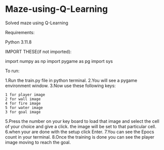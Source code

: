 # Maze-using-Q-Learning
Solved maze using Q-Learning

Requirements:

Python 3.11.8

IMPORT THESE(if not imported):

import numpy as np
import pygame as pg
import sys

To run:

1.Run the train.py file in python terminal.
2.You will see a  pygame environment window.
3.Now use these following keys:

    1 for player image
    2 for wall image
    4 for fire image
    5 for water image
    3 for goal image

5.Press the number on your key board to load that image and select the cell of your choice and give a click. the image will be set to that particular cell.    
6.when your are done with the setup click Enter.
7.You can see the Epocs count in your terminal.
8.Once the training is done you can see the player image moving to reach the goal. 

